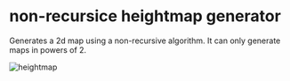 # non-recursice heightmap generator
Generates a 2d map using a non-recursive algorithm. It can only generate maps in powers of 2.

![heightmap](heightmap2d.png)
